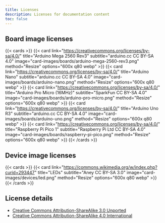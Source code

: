 ```yaml
---
title: Licenses
description: Licenses for documentation content
toc: false
---
```


## Board image licenses

{{< cards >}}
{{< card link="https://creativecommons.org/licenses/by-sa/4.0/" title="Arduino Mega 2560 Rev3" subtitle="arduino.cc CC BY-SA 4.0" image="card-images/boards/arduino-mega-2560-rev3.png" method="Resize" options="600x q80 webp" >}}
{{< card link="https://creativecommons.org/licenses/by-sa/4.0/" title="Arduino Nano" subtitle="arduino.cc CC BY-SA 4.0" image="card-images/boards/arduino-nano.png" method="Resize" options="600x q80 webp" >}}
{{< card link="https://creativecommons.org/licenses/by-sa/4.0/" title="Arduino Pro Micro (16MHz)" subtitle="SparkFun CC BY-SA 4.0" image="card-images/boards/arduino-pro-micro.png" method="Resize" options="600x q80 webp" >}}
{{< card link="https://creativecommons.org/licenses/by-sa/4.0/" title="Arduino Uno R3" subtitle="arduino.cc CC BY-SA 4.0" image="card-images/boards/arduino-uno.png" method="Resize" options="600x q80 webp" >}}
{{< card link="https://creativecommons.org/licenses/by-sa/4.0/" title="Raspberry Pi Pico 1" subtitle="Raspberry Pi Ltd CC BY-SA 4.0" image="card-images/boards/raspberry-pi-pico.png" method="Resize" options="600x q80 webp" >}}
{{< /cards >}}

## Device image licenses

{{< cards >}}
{{< card link="https://commons.wikimedia.org/w/index.php?curid=293447" title="LEDs" subtitle="Aney CC BY-SA 3.0" image="card-images/devices/led.png" method="Resize" options="600x q80 webp" >}}
{{< /cards >}}

## License details

- [Creative Commons Attribution-ShareAlike 3.0 Unported](https://creativecommons.org/licenses/by-sa/3.0/deed.en)
- [Creative Commons Attribution-ShareAlike 4.0 International](https://creativecommons.org/licenses/by-sa/4.0/deed.en)
